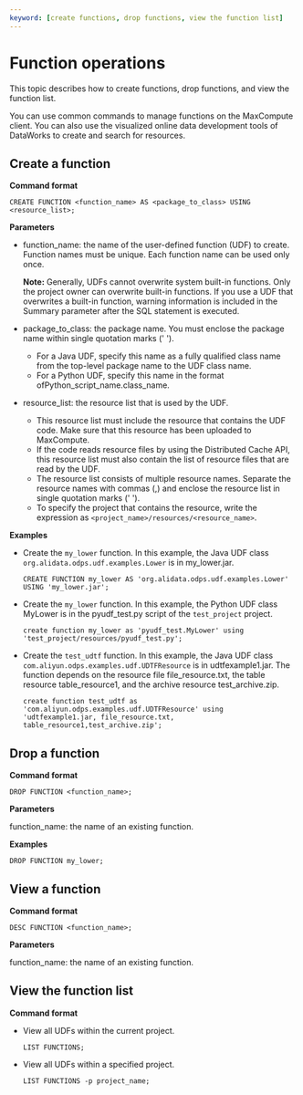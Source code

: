 ```yaml
---
keyword: [create functions, drop functions, view the function list]
---
```


# Function operations

This topic describes how to create functions, drop functions, and view the function list.

You can use common commands to manage functions on the MaxCompute client. You can also use the visualized online data development tools of DataWorks to create and search for resources.

## Create a function

**Command format**

```
CREATE FUNCTION <function_name> AS <package_to_class> USING <resource_list>;
```

**Parameters**

-   function\_name: the name of the user-defined function \(UDF\) to create. Function names must be unique. Each function name can be used only once.

    **Note:** Generally, UDFs cannot overwrite system built-in functions. Only the project owner can overwrite built-in functions. If you use a UDF that overwrites a built-in function, warning information is included in the Summary parameter after the SQL statement is executed.

-   package\_to\_class: the package name. You must enclose the package name within single quotation marks \(' '\).
    -   For a Java UDF, specify this name as a fully qualified class name from the top-level package name to the UDF class name.
    -   For a Python UDF, specify this name in the format ofPython\_script\_name.class\_name.
-   resource\_list: the resource list that is used by the UDF.
    -   This resource list must include the resource that contains the UDF code. Make sure that this resource has been uploaded to MaxCompute.
    -   If the code reads resource files by using the Distributed Cache API, this resource list must also contain the list of resource files that are read by the UDF.
    -   The resource list consists of multiple resource names. Separate the resource names with commas \(,\) and enclose the resource list in single quotation marks \(' '\).
    -   To specify the project that contains the resource, write the expression as `<project_name>/resources/<resource_name>`.

**Examples**

-   Create the `my_lower` function. In this example, the Java UDF class `org.alidata.odps.udf.examples.Lower` is in my\_lower.jar.

    ```
    CREATE FUNCTION my_lower AS 'org.alidata.odps.udf.examples.Lower' USING 'my_lower.jar';
    ```

-   Create the `my_lower` function. In this example, the Python UDF class MyLower is in the pyudf\_test.py script of the `test_project` project.

    ```
    create function my_lower as 'pyudf_test.MyLower' using 'test_project/resources/pyudf_test.py';
    ```

-   Create the `test_udtf` function. In this example, the Java UDF class `com.aliyun.odps.examples.udf.UDTFResource` is in udtfexample1.jar. The function depends on the resource file file\_resource.txt, the table resource table\_resource1, and the archive resource test\_archive.zip.

    ```
    create function test_udtf as 'com.aliyun.odps.examples.udf.UDTFResource' using 'udtfexample1.jar, file_resource.txt, table_resource1,test_archive.zip';
    ```


## Drop a function

**Command format**

```
DROP FUNCTION <function_name>;
```

**Parameters**

function\_name: the name of an existing function.

**Examples**

```
DROP FUNCTION my_lower;
```

## View a function

**Command format**

```
DESC FUNCTION <function_name>;
```

**Parameters**

function\_name: the name of an existing function.

## View the function list

**Command format**

-   View all UDFs within the current project.

    ```
    LIST FUNCTIONS; 
    ```

-   View all UDFs within a specified project.

    ```
    LIST FUNCTIONS -p project_name;
    ```


